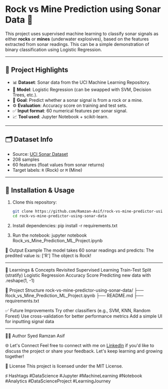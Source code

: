 # Rock vs Mine Prediction using Sonar Data 🎯

This project uses supervised machine learning to classify sonar signals as either **rocks** or **mines** (underwater explosives), based on the features extracted from sonar readings. This can be a simple demonstration of binary classification using Logistic Regression.

---

## 📌 Project Highlights

- 📊 **Dataset**: Sonar data from the UCI Machine Learning Repository.
- 🤖 **Model**: Logistic Regression (can be swapped with SVM, Decision Trees, etc.).
- 🧠 **Goal**: Predict whether a sonar signal is from a rock or a mine.
- ⚙️ **Evaluation**: Accuracy score on training and test sets.
- ✅ **Input format**: 60 numerical features per sonar signal.
- 📈 **Tool used**: Jupyter Notebook + scikit-learn.

---

## 🗂 Dataset Info

- Source: [UCI Sonar Dataset](https://archive.ics.uci.edu/ml/datasets/connectionist+bench+(sonar,+mines+vs.+rocks))
- 208 samples
- 60 features (float values from sonar returns)
- Target labels: `R` (Rock) or `M` (Mine)

---

## 🔧 Installation & Usage

1. Clone this repository:
   ```bash
   git clone https://github.com/Ramzan-Asif/rock-vs-mine-predictor-using-sonar-data.git
   cd rock-vs-mine-predictor-using-sonar-data

2. Install dependencies:
    pip install -r requirements.txt

3. Run the notebook:
    jupyter notebook Rock_vs_Mine_Prediction_ML_Project.ipynb

🚀 Output Example
    The model takes 60 sonar readings and predicts:
    The predited value is:  ['R']
    The object is Rock!

---

🧠 Learnings & Concepts Revisited
  Supervised Learning
  Train-Test Split (stratify)
  Logistic Regression
  Accuracy Score
  Predicting new data with .reshape(1, -1)

📁 Project Structure
  rock-vs-mine-predictor-using-sonar-data/
  ├── Rock_vs_Mine_Prediction_ML_Project.ipynb
  ├── README.md
  ├── requirements.txt

✅ Future Improvements
  Try other classifiers (e.g., SVM, KNN, Random Forest)
  Use cross-validation for better performance metrics
  Add a simple UI for inputting signal data

---

🧑‍💻 Author
   Syed Ramzan Asif

🌐 Let's Connect
   Feel free to connect with me on [LinkedIn](linkedin.com/in/Ramzan-Asif/) if you'd like to discuss the project or share your feedback. Let's keep learning and growing together!

📜 License
  This project is licensed under the MIT License.

♯ Hashtags
#DataScience #Jupyter #MachineLearning #Notebook #Analytics #DataScienceProject #LearningJourney
